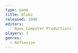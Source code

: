 ```yaml
---
type: game
title: Blobz
released: 1996
editors: 
  -'Apex Computer Productions'
players: 1
genres:
  - Réflexion
---
```

